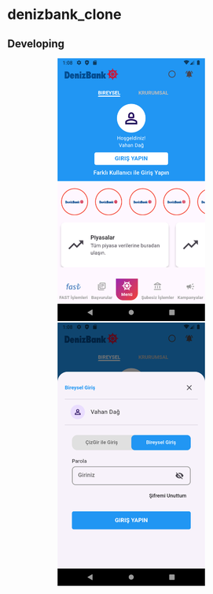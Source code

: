 # denizbank_clone

## Developing

<p align="center">
  <img src="https://github.com/VahanDag/denizbank-clone/blob/main/appScreenshots/login.png" width="300" />
  <img src="https://github.com/VahanDag/denizbank-clone/blob/main/appScreenshots/loginSheet.png" width="300" />
</p>
